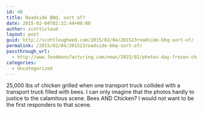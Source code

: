 ```yaml
---
id: 48
title: Roadside BBQ, sort of?
date: 2015-02-04T02:32:44+00:00
author: scottisloud
layout: post
guid: http://scottlougheed.com/2015/02/04/201523roadside-bbq-sort-of/
permalink: /2015/02/04/201523roadside-bbq-sort-of/
passthrough_url:
  - http://www.foodmanufacturing.com/news/2015/02/photos-day-frozen-chicken-gets-barbecued-truck-crash
categories:
  - Uncategorized
---
```

<span>25,000 lbs of chicken grilled when one transport truck collided with a transport truck filled with bees. I can only imagine that the photos hardly to justice to the calamitous scene. Bees AND Chicken? I would not want to be the first responders to that scene.&nbsp;</span>